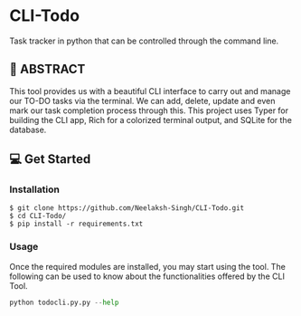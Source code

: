 # CLI-Todo
Task tracker in python that can be controlled through the command line.

## 🚩 ABSTRACT

This tool provides us with a beautiful CLI interface to carry out and manage our TO-DO tasks via the terminal. We can add, delete, update and even mark our task completion process through this. This project uses Typer for building the CLI app, Rich for a colorized terminal output, and SQLite for the database.


## 💻 Get Started

### Installation

```console
$ git clone https://github.com/Neelaksh-Singh/CLI-Todo.git
$ cd CLI-Todo/
$ pip install -r requirements.txt
```
### Usage 

Once the required modules are installed, you may start using the tool. The following can be used to know about the functionalities offered by the CLI Tool.
 
 ```python
python todocli.py.py --help
```
